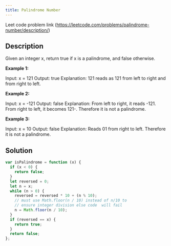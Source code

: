 ```yaml
---
title: Palindrome Number
---
```


Leet code problem link (https://leetcode.com/problems/palindrome-number/description/)

## Description

Given an integer x, return true if x is a palindrome, and false otherwise.

**Example 1:**

Input: x = 121
Output: true
Explanation: 121 reads as 121 from left to right and from right to left.

**Example 2:**

Input: x = -121
Output: false
Explanation: From left to right, it reads -121. From right to left, it becomes 121-. Therefore it is not a palindrome.

**Example 3:**

Input: x = 10
Output: false
Explanation: Reads 01 from right to left. Therefore it is not a palindrome.

## Solution

```js
var isPalindrome = function (x) {
  if (x < 0) {
    return false;
  }
  let reversed = 0;
  let n = x;
  while (n > 0) {
    reversed = reversed * 10 + (n % 10);
    // must use Math.floor(n / 10) instead of n/10 to
    // ensure integer division else code  will fail
    n = Math.floor(n / 10);
  }
  if (reversed == x) {
    return true;
  }
  return false;
};
```
